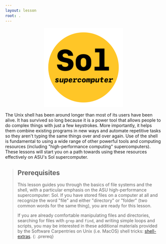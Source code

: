 ```yaml
---
layout: lesson
root: .
---
```


<div float="center">
 <p align="center">
  <img
    width="50%"
    src="fig/sol-logo.png"
    alt="Sol supercomputer logo"
  >
 </p>
</div>

The Unix shell has been around longer than most of its users have been
alive.  It has survived so long because it is a power tool that allows
people to do complex things with just a few keystrokes.  More
importantly, it helps them combine existing programs in new ways and
automate repetitive tasks so they aren't typing the same things over and
over again.  Use of the shell is fundamental to using a wide range of
other powerful tools and computing resources (including
"high-performance computing" supercomputers).  These lessons will start
you on a path towards using these resources effectively on ASU's Sol
supercomputer.

> ## Prerequisites
>
> This lesson guides you through the basics of file systems and the
> shell, with a particular emphasis on the ASU high-performance
> supercomputer: Sol.  If you have stored files on a computer at all and
> recognize the word "file" and either "directory" or "folder" (two
> common words for the same thing), you are ready for this lesson.
>
> If you are already comfortable manipulating files and directories,
> searching for files with `grep` and `find`, and writing simple loops
> and scripts, you may be interested in these additional materials
> provided by the Software Carpentries on Unix (i.e. MacOS) shell
> tricks:
> [shell-extras](https://carpentries-incubator.github.io/shell-extras/).
{: .prereq}
